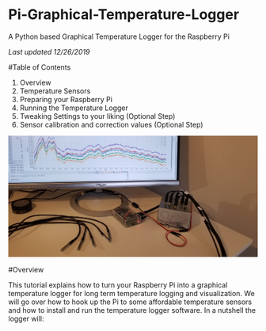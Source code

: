 # Pi-Graphical-Temperature-Logger
A Python based Graphical Temperature Logger for the Raspberry Pi

_Last updated 12/26/2019_

#Table of Contents

1. Overview
1. Temperature Sensors
1. Preparing your Raspberry Pi
1. Running the Temperature Logger
1. Tweaking Settings to your liking (Optional Step)
1. Sensor calibration and correction values (Optional Step)

![Hardware used](/images/Hardware.jpg)

#Overview

This tutorial explains how to turn your Raspberry Pi into a graphical temperature logger for long term temperature logging and visualization. We will go over how to hook up the Pi to some affordable temperature sensors and how to install and run the temperature logger software.
In a nutshell the logger will:
